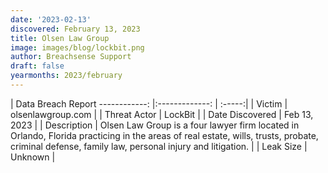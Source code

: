 ```yaml
---
date: '2023-02-13'
discovered: February 13, 2023
title: Olsen Law Group
image: images/blog/lockbit.png
author: Breachsense Support
draft: false
yearmonths: 2023/february
---
```



| Data Breach Report
------------:     |:-------------:    | :-----:|
| Victim      | olsenlawgroup.com      | 
| Threat Actor      | LockBit      | 
| Date Discovered      | Feb 13, 2023      | 
| Description      | Olsen Law Group is a four lawyer firm located in Orlando, Florida practicing in the areas of real estate, wills, trusts, probate, criminal defense, family law, personal injury and litigation.       | 
| Leak Size      | Unknown      | 

